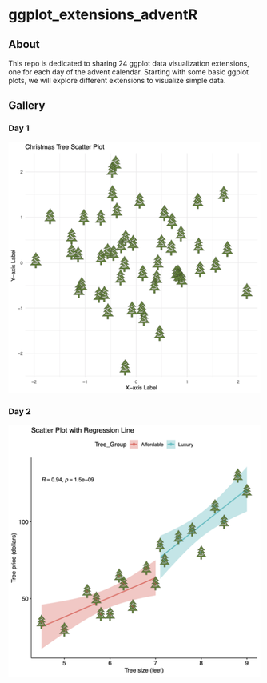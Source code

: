 # ggplot_extensions_adventR

## About
This repo is dedicated to sharing 24 ggplot data visualization extensions, one for each day of the advent calendar. Starting with some basic ggplot plots, we will explore different extensions to visualize simple data.

## Gallery

### Day 1
![Screenshot](Day_1/Day1_scatterplot_Christmas.png)

### Day 2
![Screenshot](Day_2/Day2_scatterplot_Christmas.png)


